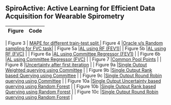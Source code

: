 SpiroActive: Active Learning for Efficient Data Acquisition for Wearable Spirometry
-------------------


| Figure| Code |
| --- | --- |

| Figure 3 | [MAPE for different train-test split ]()
| Figure 4 |[Oracle v/s Random sampling for FVC task]()|
| Figure 5a |[AL using RF (FEV1)]()|
| Figure 5b |[AL using RF (FVC)]() |
| Figure 6a |[AL using Committee Regressor (FEV1)]() |
| Figure 6b |[AL using Committee Regressor (FVC)]() |
| Figure 7 |[Common Pool Points]() |
| Figure 8 |[Uncertainty after first iteration]() |
| Figure 9a |[Single Output Weighted querying using Committee]() |
| Figure 9b |[Single Output Rank based Querying using Committee]() |
| Figure 9c |[Single Output Round Robin querying using Committee]() |
| Figure 10a |[Single Output Uncertainty based querying using Random Forest]() |
| Figure 10b |[Single Output Rank based Querying using Random Forest]() |
| Figure 10c |[Single Output Round Robin querying using Random Forest]() |
